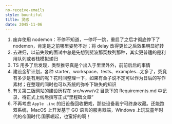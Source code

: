 ```yaml
---
no-receive-emails
style: bountiful
title: 灵感
date: 2045-11-06
---
```


1. 废弃使用 nodemon：不停不知道，一停吓一跳，重启了之后才彻底停下了 nodemon，肯定是之前哪里姿势不对；将 delay 改得更长之后效果明显好转
2. 去递归，以前失败的面试中总是先想到斐波那契数列那种，其实更普适的是利用队列或者栈模拟递归
3. TS 用多了后发现，类型推导真是个出入于里里外外，前前后后的事情
4. 建设金矿计划，各种 starter、workspace、tests、examples...太多了，究竟有多少是有用的呢？花时间整理一下，如果有金子说不定可以作为日后的写作素材；在整理的同时也可以系统的弥补下缺失的知识
5. 有关第二版网站的建设历程在 src/www/v2 目录下的 Requirements.md 中记录，待正式上线后撰写正式“里程碑文章”
6. 不再考虑 `Apple .inc` 的旧设备回收把戏，那些设备我宁可终身收藏。还能跑双系统，MacOS 上开发基于 GO 语言的服务器端，Windows 上玩玩童年时代的帝国时代:国家崛起，也蛮好的啊！
